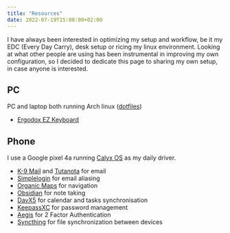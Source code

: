```yaml
---
title: "Resources"
date: 2022-07-19T15:00:09+02:00
---
```


I have always been interested in optimizing my setup and workflow, be it my EDC (Every Day Carry), desk setup or ricing my linux environment.
Looking at what other people are using has been instrumental in improving my own configuration, so I decided to dedicate this page to
sharing my own setup, in case anyone is interested.

## PC

PC and laptop both running Arch linux ([dotfiles](https://github.com/WJehee/.dotfiles))

- [Ergodox EZ Keyboard](https://ergodox-ez.com/)

## Phone

I use a Google pixel 4a running [Calyx OS](https://calyxos.org/) as my daily driver.

- [K-9 Mail](https://k9mail.app/) and [Tutanota](https://tutanota.com/) for email
- [Simplelogin](https://simplelogin.io/) for email aliasing
- [Organic Maps](https://organicmaps.app/) for navigation
- [Obsidian](https://obsidian.md) for note taking
- [DavX5](https://www.davx5.com/) for calendar and tasks synchronisation
- [KeepassXC](https://keepassxc.org/) for password management
- [Aegis](https://getaegis.app/) for 2 Factor Authentication
- [Syncthing](https://syncthing.net/) for file synchronization between devices

